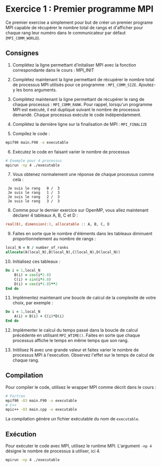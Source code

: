 # Exercice 1 : Premier programme MPI

Ce premier exercise a simplement pour but de créer un premier programe MPI
capable de récupérer le nombre total de rangs et d'afficher pour chaque rang leur numéro dans le communicateur par défaut (`MPI_COMM_WORLD`).

## Consignes

1. Complétez la ligne permettant d'initaliser MPI avec la fonction correspondante dans le cours : MPI_INIT

2. Complétez maintenant la ligne permettant de récupérer le nombre total de processus MPI utilisés pour ce programme : `MPI_COMM_SIZE`. Ajoutez-y les bons arguments.

3. Complètez maintenant la ligne permettant de récupérer le rang de chaque processus : `MPI_COMM_RANK`. Pour rappel, lorsqu'un programme MPI est exécuté, il est dupliqué suivant le nombre de processus demandé. Chaque processus exécute le code indépendamment.

4. Complètez la dernière ligne sur la finalisation de MPI : `MPI_FINALIZE`

5. Compilez le code :

```bash
mpif90 main.F90 -o executable
```

6. Exécutez le code en faisant varier le nombre de processus

```bash
# Exemple pour 4 processus
mpirun -np 4 ./executable
```

7. Vous obtenez normalement une réponse de chaque processus comme cela :

```
 Je suis le rang   0 /  3
 Je suis le rang   1 /  3
 Je suis le rang   2 /  3
 Je suis le rang   3 /  3

```

8. Comme pour le dernier exercice sur OpenMP, vous allez maintenant déclarer 4 tableaux A, B, C et D :

```fortran
real(8), dimension(:), allocatable :: A, B, C, D
```

9. Faites en sorte que le nombre d'éléments dans les tableaux diminuent proportionnelement au nombre de rangs :
```fortran
local_N = N / number_of_ranks
allocate(A(local_N),B(local_N),C(local_N),D(local_N))
```

10. Initialisez ces tableaux :
```fortran
Do i = 1,local_N
    B(i) = cos(i*2.0)
    C(i) = sin(i*4.0)
    D(i) = cos(i*1.0)**2
End do
```

11. Implémentez maintenant une boucle de calcul de la complexité de votre choix, par exemple :
```fortran
Do i = 1,local_N
    A(i) = B(i) + C(i)*D(i)
End do
```

12. Implémenter le calcul du temps passé dans la boucle de calcul précédente en utilisant `MPI_WTIME()`. Faites en sorte que chaque processus affiche le temps en même temps que son rang.

13. Initilisez N avec une grande valeur et faites varier le nombre de processus MPI à l'execution.
Observez l'effet sur le temps de calcul de chaque rang.

## Compilation

Pour compiler le code, utilisez le wrapper MPI comme décrit dans le cours :

```bash
# Fortran
mpif90 -O3 main.F90 -o executable
# C++
mpic++ -O3 main.cpp -o executable
```

La compilation génère un fichier exécutable du nom de `executable`.

## Exécution

Pour exécuter le code avec MPI, utilisez le runtime MPI.
L'argument `-np 4` désigne le nombre de processus à utiliser, ici 4.

```bash
mpirun -np 4 ./executable

